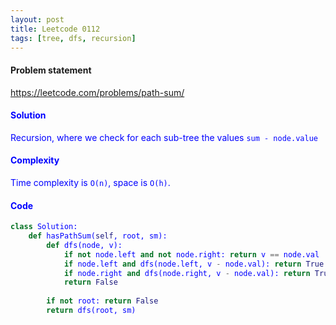 ```yaml
---
layout: post
title: Leetcode 0112
tags: [tree, dfs, recursion]
---
```


#### Problem statement

<a href="https://leetcode.com/problems/path-sum/"> <font color = blue>https://leetcode.com/problems/path-sum/

#### Solution
Recursion, where we check for each sub-tree the values `sum - node.value`

#### Complexity
Time complexity is `O(n)`, space is `O(h)`.

#### Code
```python
class Solution:
    def hasPathSum(self, root, sm):
        def dfs(node, v):
            if not node.left and not node.right: return v == node.val
            if node.left and dfs(node.left, v - node.val): return True
            if node.right and dfs(node.right, v - node.val): return True
            return False
        
        if not root: return False
        return dfs(root, sm)
```

